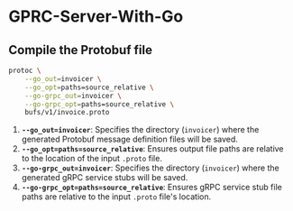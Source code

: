 # GPRC-Server-With-Go

## Compile the Protobuf file

```bash
protoc \
    --go_out=invoicer \
    --go_opt=paths=source_relative \
    --go-grpc_out=invoicer \
    --go-grpc_opt=paths=source_relative \
    bufs/v1/invoice.proto
```

1. **`--go_out=invoicer`**: Specifies the directory (`invoicer`) where the generated Protobuf message definition files will be saved.
2. **`--go_opt=paths=source_relative`**: Ensures output file paths are relative to the location of the input `.proto` file.
3. **`--go-grpc_out=invoicer`**: Specifies the directory (`invoicer`) where the generated gRPC service stubs will be saved.
4. **`--go-grpc_opt=paths=source_relative`**: Ensures gRPC service stub file paths are relative to the input `.proto` file's location.

